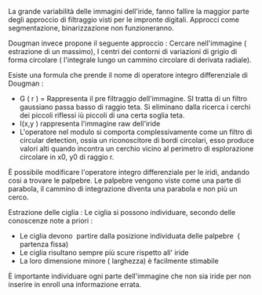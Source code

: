 La grande variabilità delle immagini dell'iride, fanno fallire la maggior parte degli approccio di filtraggio visti per le impronte digitali. Approcci come segmentazione, binarizzazione non funzioneranno.

Dougman invece propone il seguente approccio :
Cercare nell'immagine ( estrazione di un massimo), I centri dei contorni di variazioni di grigio di forma circolare ( l'integrale lungo un cammino circolare di derivata radiale).

Esiste una formula che prende il nome di operatore integro differenziale di Dougman :
- G ( r ) = Rappresenta il pre filtraggio dell'immagine. SI tratta di un filtro gaussiano passa basso di raggio teta. Si eliminano dalla ricerca i cerchi dei piccoli riflessi iù piccoli di una certa soglia teta.
- I(x,y ) rappresenta l'immagine raw dell'iride
- L'operatore nel modulo si comporta complessivamente come un filtro di circular detection, ossia un riconoscitore di bordi circolari, esso produce valori alti quando incontra un cerchio vicino al perimetro di esplorazione circolare in x0, y0 di raggio r.

È possibile modificare l'operatore integro differenziale per le iridi, andando cosi a trovare le palpebre. Le palpebre vengono viste come una parte di parabola, il cammino di integrazione diventa una parabola e non più un cerco. 

Estrazione delle ciglia :
Le ciglia si possono individuare, secondo delle conoscenze note a priori :
- Le ciglia devono  partire dalla posizione individuata delle palpebre  ( partenza fissa)
- Le ciglia risultano sempre più scure rispetto all' iride
- La loro dimensione minore ( larghezza) è facilmente stimabile

È importante individuare ogni parte dell'immagine che non sia iride per non inserire in enroll una informazione errata.